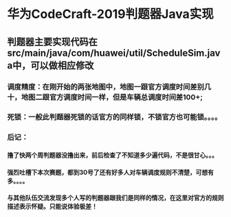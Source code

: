 # 华为CodeCraft-2019判题器Java实现
## 判题器主要实现代码在src/main/java/com/huawei/util/ScheduleSim.java中，可以做相应修改
### 调度精度：在刚开始的两张地图中，地图一跟官方调度时间差别几十，地图二跟官方调度时间一样，但是车辆总调度时间差100+;
### 死锁：一般此判题器死锁的话官方的同样锁，不锁官方也可能锁。。。。
### 后记：
#### 撸了快两个周判题器没撸出来，前后检查了不知道多少遍代码，不是很甘心。。。
####      强烈吐槽下本次赛题，都到30号了还有好多人对车辆调度规则不清楚，可想有多。。。。
####      与其他队伍交流发现多个人写的判题器跟我们是同样的情况，在这里对官方的规则描述表示怀疑。只能说体验极差！
